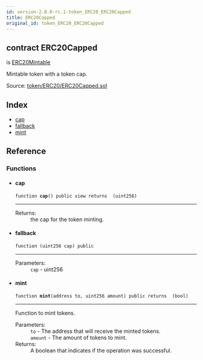 ```yaml
---
id: version-2.0.0-rc.1-token_ERC20_ERC20Capped
title: ERC20Capped
original_id: token_ERC20_ERC20Capped
---
```


<div class="contract-doc"><div class="contract"><h2 class="contract-header"><span class="contract-kind">contract</span> ERC20Capped</h2><p class="base-contracts"><span>is</span> <a href="token_ERC20_ERC20Mintable.html">ERC20Mintable</a></p><p class="description">Mintable token with a token cap.</p><div class="source">Source: <a href="https://github.com/OpenZeppelin/zeppelin-solidity/blob/v2.0.0-rc.1/contracts/token/ERC20/ERC20Capped.sol" target="_blank">token/ERC20/ERC20Capped.sol</a></div></div><div class="index"><h2>Index</h2><ul><li><a href="token_ERC20_ERC20Capped.html#cap">cap</a></li><li><a href="token_ERC20_ERC20Capped.html#">fallback</a></li><li><a href="token_ERC20_ERC20Capped.html#mint">mint</a></li></ul></div><div class="reference"><h2>Reference</h2><div class="functions"><h3>Functions</h3><ul><li><div class="item function"><span id="cap" class="anchor-marker"></span><h4 class="name">cap</h4><div class="body"><code class="signature">function <strong>cap</strong><span>() </span><span>public </span><span>view </span><span>returns  (uint256) </span></code><hr/><dl><dt><span class="label-return">Returns:</span></dt><dd>the cap for the token minting.</dd></dl></div></div></li><li><div class="item function"><span id="fallback" class="anchor-marker"></span><h4 class="name">fallback</h4><div class="body"><code class="signature">function <strong></strong><span>(uint256 cap) </span><span>public </span></code><hr/><dl><dt><span class="label-parameters">Parameters:</span></dt><dd><div><code>cap</code> - uint256</div></dd></dl></div></div></li><li><div class="item function"><span id="mint" class="anchor-marker"></span><h4 class="name">mint</h4><div class="body"><code class="signature">function <strong>mint</strong><span>(address to, uint256 amount) </span><span>public </span><span>returns  (bool) </span></code><hr/><div class="description"><p>Function to mint tokens.</p></div><dl><dt><span class="label-parameters">Parameters:</span></dt><dd><div><code>to</code> - The address that will receive the minted tokens.</div><div><code>amount</code> - The amount of tokens to mint.</div></dd><dt><span class="label-return">Returns:</span></dt><dd>A boolean that indicates if the operation was successful.</dd></dl></div></div></li></ul></div></div></div>
